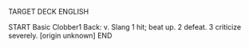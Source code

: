 TARGET DECK
ENGLISH

START
Basic
Clobber1
Back: v. Slang 1 hit; beat up. 2 defeat. 3 criticize severely. [origin unknown]
END
